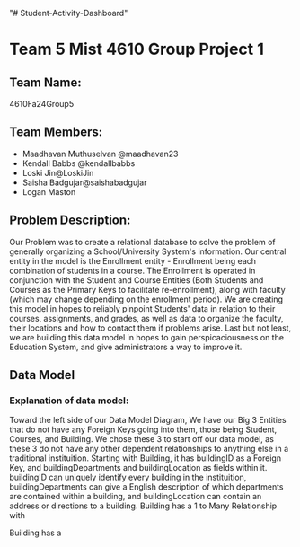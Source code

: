"# Student-Activity-Dashboard" 
<h1>Team 5 Mist 4610 Group Project 1</h1>

<h2>Team Name:</h2>
<p>4610Fa24Group5</p>

<h2>Team Members:</h2>
<ul>
  <li>Maadhavan Muthuselvan @maadhavan23</li>
  <li>Kendall Babbs @kendallbabbs</li>
  <li>Loski Jin@LoskiJin</li>
  <li>Saisha Badgujar@saishabadgujar</li>
  <li>Logan Maston</li>
</ul>

<h2>Problem Description:</h2>
<p>Our Problem was to create a relational database to solve the problem of generally organizing a School/University System's information. Our central entity in the model is the Enrollment entity - Enrollment being each combination of students in a course. The Enrollment is operated in conjunction with the Student and Course Entities (Both Students and Courses as the Primary Keys to facilitate re-enrollment), along with faculty (which may change depending on the enrollment period). We are creating this model in hopes to reliably pinpoint Students' data in relation to their courses, assignments, and grades, as well as data to organize the faculty, their locations and how to contact them if problems arise. Last but not least, we are building this data model in hopes to gain perspicaciousness on the Education System, and give administrators a way to improve it.

<h2>Data Model</h2>

<h3>Explanation of data model:</h3>
<p>Toward the left side of our Data Model Diagram, We have our Big 3 Entities that do not have any Foreign Keys going into them, those being Student, Courses, and Building. We chose these 3 to start off our data model, as these 3 do not have any other dependent relationships to anything else in a traditional instituition. Starting with Building, it has buildingID as a Foreign Key, and buildingDepartments and buildingLocation as fields within it. buildingID can uniquely identify every building in the instituition, buildingDepartments can give a English description of which departments are contained within a building, and buildingLocation can contain an address or directions to a building. Building has a 1 to Many Relationship with </p>

<p> Building has a  </p>
